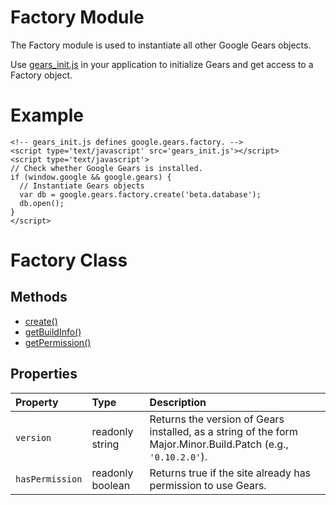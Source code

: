 # Factory Module #

The Factory module is used to instantiate all other Google Gears objects.

Use [gears\_init.js](GearsInitJS.md) in your application to initialize Gears and get access to a Factory object.


# Example #

```
<!-- gears_init.js defines google.gears.factory. -->
<script type='text/javascript' src='gears_init.js'></script>
<script type='text/javascript'>
// Check whether Google Gears is installed.
if (window.google && google.gears) {
  // Instantiate Gears objects
  var db = google.gears.factory.create('beta.database');
  db.open();
}
</script>
```

# Factory Class #

## Methods ##

  * [create()](FactoryCreateMethod.md)
  * [getBuildInfo()](FactoryGetBuildInfoMethod.md)
  * [getPermission()](FactoryGetPermissionMethod.md)

## Properties ##

| Property | Type | Description |
|:---------|:-----|:------------|
| `version` | readonly string | Returns the version of Gears installed, as a string of the form Major.Minor.Build.Patch (e.g., `'0.10.2.0'`). |
| `hasPermission` | readonly boolean | Returns true if the site already has permission to use Gears. |